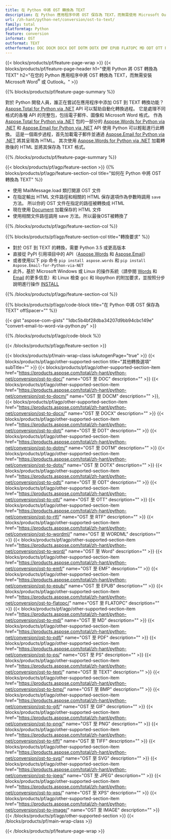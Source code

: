 ```yaml
---
title: 在 Python 中將 OST 轉換為 TEXT
description: 在 Python 應用程序中將 OST 保存為 TEXT，而無需使用 Microsoft Outlook 或 Word 
url: /zh-hant/python-net/conversion/ost-to-text/
family: total
platformtag: Python
feature: conversion
informat: OST
outformat: TEXT
otherformats: DOC DOCM DOCX DOT DOTM DOTX EMF EPUB FLATOPC MD ODT OTT PCL PDF PS RTF TEXT WORD WORDML BMP GIF IMAGE JPEG TIFF PNG SVG XPS
---
```

{{< blocks/products/pf/feature-page-wrap >}}
{{< blocks/products/pf/feature-page-header h1="使用 Python 將 OST 轉換為 TEXT" h2="在您的 Python 應用程序中將 OST 轉換為 TEXT，而無需安裝 Microsoft Word<sup>&reg;</sup> 或 Outlook。" >}}

{{% blocks/products/pf/feature-page-summary %}}

對於 Python 開發人員，誰正在嘗試在應用程序中添加 OST 到 TEXT 轉換功能？ [Aspose.Total for Python via .NET](https://products.aspose.com/total/python-net/) API 可以幫助自動化轉換過程。 它是處理不同格式的各種 API 的完整包，包括電子郵件、圖像和 Microsoft Word 格式。 作為 [Aspose.Total for Python via .NET](https://products.aspose.com/total/python-net/) 包的一部分的 [Aspose.Words for Python via .NET](https://products.aspose.com/words/python-net/) 和 [Aspose.Email for Python via .NET](https://products.aspose.com/email/python-net/) API 使用 Python 可以輕鬆進行此轉換。 這是一個兩步過程，首先加載電子郵件並通過 [Aspose.Email for Python via .NET](https://products.aspose.com/email/python-net/) 將其呈現為 HTML。 其次使用 [Aspose.Words for Python via .NET](https://products.aspose.com/words/python-net/) 加載轉換後的 HTML 並將其保存為 TEXT 格式。

{{% /blocks/products/pf/feature-page-summary %}}

{{< blocks/products/pf/agp/feature-section >}}
{{% blocks/products/pf/agp/feature-section-col title="如何在 Python 中將 OST 轉換為 TEXT" %}}

- 使用 MailMessage.load 類打開源 OST 文件
- 在指定輸出 HTML 文件路徑和相關的 HTML 保存選項作為參數時調用 `save` 方法。 所以你的 OST 文件在指定的路徑被轉換成 HTML
- 現在使用 [Document](https://reference.aspose.com/words/python-net/aspose.words/document/) 加載保存的 HTML 文件
- 使用相關文件路徑調用 save 方法。所以最後OST被轉換了

{{% /blocks/products/pf/agp/feature-section-col %}}

{{% blocks/products/pf/agp/feature-section-col title="轉換要求" %}}

- 對於 OST 到 TEXT 的轉換，需要 Python 3.5 或更高版本
- 直接從 PyPI 引用項目中的 API（[Aspose.Words](https://pypi.org/project/aspose-words/) 和 [Aspose.Email](https://pypi.org/project/Aspose.Email-for-Python-via-NET/)）
- 或者使用以下 pip 命令 ```pip install aspose.words``` 和 ```pip install Aspose.Email-for-Python-via-NET``` 
- 此外，基於 Microsoft Windows 或 Linux 的操作系統（請參閱 [Words](https://docs.aspose.com/words/python-net/system-requirements/) 和 [Email](https://docs.aspose.com/email/python-net/system-requirements/) 的更多信息）和 Linux 檢查 gcc 和 libpython 的附加要求，並按照分步說明進行操作 [INSTALL](https://docs.aspose.com/words/python-net/installation/)
 

{{% /blocks/products/pf/agp/feature-section-col %}}

{{% blocks/products/pf/agp/code-block title="在 Python 中將 OST 保存為 TEXT" offSpacer="" %}}

{{< gist "aspose-com-gists" "1dbc5b4bf28dba34207d9bb94cbc149e" "convert-email-to-word-via-python.py" >}}

{{% /blocks/products/pf/agp/code-block %}}

{{< /blocks/products/pf/agp/feature-section >}}

{{< blocks/products/pf/main-wrap-class isAutogenPage="true" >}}
{{< blocks/products/pf/agp/other-supported-section title="其他轉換選項" subTitle="" >}}
{{< blocks/products/pf/agp/other-supported-section-item href="https://products.aspose.com/total/zh-hant/python-net/conversion/ost-to-doc/" name="OST 至 DOC" description="" >}}
{{< blocks/products/pf/agp/other-supported-section-item href="https://products.aspose.com/total/zh-hant/python-net/conversion/ost-to-docm/" name="OST 至 DOCM" description="" >}},
{{< blocks/products/pf/agp/other-supported-section-item href="https://products.aspose.com/total/zh-hant/python-net/conversion/ost-to-docx/" name="OST 至 DOCX" description="" >}}
{{< blocks/products/pf/agp/other-supported-section-item href="https://products.aspose.com/total/zh-hant/python-net/conversion/ost-to-dot/" name="OST 至 DOT" description="" >}}
{{< blocks/products/pf/agp/other-supported-section-item href="https://products.aspose.com/total/zh-hant/python-net/conversion/ost-to-dotm/" name="OST 至 DOTM" description="" >}}
{{< blocks/products/pf/agp/other-supported-section-item href="https://products.aspose.com/total/zh-hant/python-net/conversion/ost-to-dotx/" name="OST 至 DOTX" description="" >}}
{{< blocks/products/pf/agp/other-supported-section-item href="https://products.aspose.com/total/zh-hant/python-net/conversion/ost-to-odt/" name="OST 至 ODT" description="" >}}
{{< blocks/products/pf/agp/other-supported-section-item href="https://products.aspose.com/total/zh-hant/python-net/conversion/ost-to-ott/" name="OST 至 OTT" description="" >}}
{{< blocks/products/pf/agp/other-supported-section-item href="https://products.aspose.com/total/zh-hant/python-net/conversion/ost-to-rtf/" name="OST 至 RTF" description="" >}}
{{< blocks/products/pf/agp/other-supported-section-item href="https://products.aspose.com/total/zh-hant/python-net/conversion/ost-to-wordml/" name="OST 至 WORDML" description="" >}}
{{< blocks/products/pf/agp/other-supported-section-item href="https://products.aspose.com/total/zh-hant/python-net/conversion/ost-to-word/" name="OST 至 Word" description="" >}}
{{< blocks/products/pf/agp/other-supported-section-item href="https://products.aspose.com/total/zh-hant/python-net/conversion/ost-to-emf/" name="OST 至 EMF" description="" >}}
{{< blocks/products/pf/agp/other-supported-section-item href="https://products.aspose.com/total/zh-hant/python-net/conversion/ost-to-epub/" name="OST 至 EPUB" description="" >}}
{{< blocks/products/pf/agp/other-supported-section-item href="https://products.aspose.com/total/zh-hant/python-net/conversion/ost-to-flatopc/" name="OST 至 FLATOPC" description="" >}}
{{< blocks/products/pf/agp/other-supported-section-item href="https://products.aspose.com/total/zh-hant/python-net/conversion/ost-to-md/" name="OST 至 MD" description="" >}}
{{< blocks/products/pf/agp/other-supported-section-item href="https://products.aspose.com/total/zh-hant/python-net/conversion/ost-to-pdf/" name="OST 至 PDF" description="" >}}
{{< blocks/products/pf/agp/other-supported-section-item href="https://products.aspose.com/total/zh-hant/python-net/conversion/ost-to-ps/" name="OST 至 PS" description="" >}}
{{< blocks/products/pf/agp/other-supported-section-item href="https://products.aspose.com/total/zh-hant/python-net/conversion/ost-to-text/" name="OST 至 TEXT" description="" >}}
{{< blocks/products/pf/agp/other-supported-section-item href="https://products.aspose.com/total/zh-hant/python-net/conversion/ost-to-bmp/" name="OST 至 BMP" description="" >}}
{{< blocks/products/pf/agp/other-supported-section-item href="https://products.aspose.com/total/zh-hant/python-net/conversion/ost-to-gif/" name="OST 至 GIF" description="" >}}
{{< blocks/products/pf/agp/other-supported-section-item href="https://products.aspose.com/total/zh-hant/python-net/conversion/ost-to-png/" name="OST 至 PNG" description="" >}}
{{< blocks/products/pf/agp/other-supported-section-item href="https://products.aspose.com/total/zh-hant/python-net/conversion/ost-to-tiff/" name="OST 至 TIFF" description="" >}}
{{< blocks/products/pf/agp/other-supported-section-item href="https://products.aspose.com/total/zh-hant/python-net/conversion/ost-to-svg/" name="OST 至 SVG" description="" >}}
{{< blocks/products/pf/agp/other-supported-section-item href="https://products.aspose.com/total/zh-hant/python-net/conversion/ost-to-jpeg/" name="OST 至 JPEG" description="" >}}
{{< blocks/products/pf/agp/other-supported-section-item href="https://products.aspose.com/total/zh-hant/python-net/conversion/ost-to-xps/" name="OST 至 XPS" description="" >}}
{{< blocks/products/pf/agp/other-supported-section-item href="https://products.aspose.com/total/zh-hant/python-net/conversion/ost-to-image/" name="OST 至 IMAGE" description="" >}}
{{< /blocks/products/pf/agp/other-supported-section >}}
{{< /blocks/products/pf/main-wrap-class >}}

{{< /blocks/products/pf/feature-page-wrap >}}